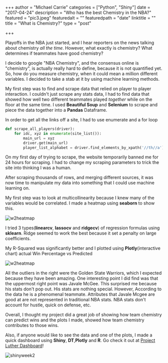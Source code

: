 +++
author = "Michael Carrie"
categories = ["Python", "Shiny"]
date = "2017-04-24"
description = "Who has the best Chemistry in the NBA?"
featured = "pic3.jpeg"
featuredalt = ""
featuredpath = "date"
linktitle = ""
title = "What is Chemistry?"
type = "post"

+++


Playoffs in the NBA just started, and I hear reporters on the news talking about chemistry _all the time_. However, what exactly is chemistry? What determines if teammates have good chemistry? 

I decide to google "NBA Chemistry", and the consensus online is "chemistry", is actually really hard to define, because it is not quantified yet. So, how do you measure chemistry, when it could mean a million different variables. I decided to take a stab at it by using machine learning methods.

 
 My first step was to find and scrape data that relied on player to player interaction. I couldn't just scrape any stats data, I had to find data that showed how well two different teammates played _together_ while on the floor at the same time. I used **Beautiful Soup** and **Selenium** to scrape and piece the data together into a **Pandas** Dataframe.
 
 In order to get all the links off a site, I had to use enumerate and a for loop
   
```python
def scrape_all_players(driver):
    for idc, xyz in enumerate(site_list()):
        main_url = xyz
        driver.get(main_url)
        player_list_alphabet = driver.find_elements_by_xpath('//th//a')
```

On my first day of trying to scrape, the website temporarily banned me for 24 hours for scraping. I had to change my scraping parameters to trick the site into thinking I was a human. 

After scraping thousands of rows, and merging different sources, it was now time to manipulate my data into something that I could use machine learning on. 

My first step was to look at multicollinearity because I knew many of the variables would be correlated. I made a heatmap using **seaborn** to show this.

![w2heatmap](/photos/heatmapweek2.png)

I tried 3 types(**linearcv**, **lassocv** and **ridgecv**) of regression formulas using **sklearn**. Ridge seemed to work the best because it set a penalty on large coefficients.

My R-Squared was significantly better and I plotted using **Plotly**(interactive chart) actual Win Percentage vs Predicted


![w2heatmap](/photos/predictplotweek2.png)

All the outliers in the right were the Golden State Warriors, which I expected because they have been amazing. One interesting point I did find was that the uppermost right point was Javale McGee. This surprised me because his stats don't pop out. His stats are nothing special. However, According to the data he is a phenomenal teammate. Attributes that Javale Mcgee are good at are not represented in traditional NBA stats. NBA stats don't account for hustle, quick on defense, etc. 

Overall, I thought my project did a great job of showing how team chemistry can predict wins and the plots I made, showed how team chemistry contributes to those wins. 

Also, if anyone would like to see the data and one of the plots, I made a quick dashboard using **Shiny**, **DT**,**Plotly** and **R**. Go check it out at [Project Luther Dashboard](https://mcarrie30.shinyapps.io/project_benson/)!

![shinyweek2](/photos/shinyweek2.png)



